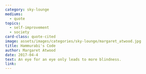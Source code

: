 ```yaml
---
category: sky-lounge
mediums:
  - quote
topics:
  - self-improvement
  - society
card-class: quote-cited
image: assets/images/categories/sky-lounge/margaret_atwood.jpg
title: Hammurabi's Code
author: Margaret Atwood
date: 2017-04-4
text: An eye for an eye only leads to more blindness.
link:
---
```

